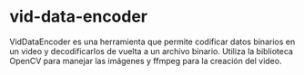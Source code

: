 # vid-data-encoder
VidDataEncoder es una herramienta que permite codificar datos binarios en un video y decodificarlos de vuelta a un archivo binario. Utiliza la biblioteca OpenCV para manejar las imágenes y ffmpeg para la creación del video.
